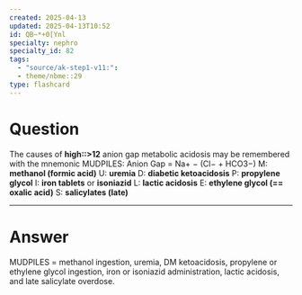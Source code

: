 ```yaml
---
created: 2025-04-13
updated: 2025-04-13T10:52
id: QB~*+0[Ynl
specialty: nephro
specialty_id: 82
tags:
  - "source/ak-step1-v11:": 
  - theme/nbme::29
type: flashcard
---
```


# Question
The causes of **high::>12** anion gap metabolic acidosis may be remembered with the mnemonic MUDPILES:    Anion Gap = Na+ − (Cl− + HCO3−​)    M: **methanol (formic acid)** U: **uremia** D: **diabetic ketoacidosis** P: **propylene glycol** I: **iron tablets** or **isoniazid** L: **lactic acidosis** E: **ethylene glycol (== oxalic acid)** S: **salicylates (late)**

---

# Answer
MUDPILES = methanol ingestion, uremia, DM ketoacidosis, propylene or ethylene glycol ingestion, iron or isoniazid administration, lactic acidosis, and late salicylate overdose.